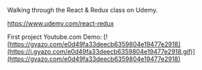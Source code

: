 


Walking through the React & Redux class on Udemy.

https://www.udemy.com/react-redux

First project Youtube.com Demo:
[![https://gyazo.com/e0d49fa33deecb6359804e19477e2918](https://i.gyazo.com/e0d49fa33deecb6359804e19477e2918.gif)](https://gyazo.com/e0d49fa33deecb6359804e19477e2918)
